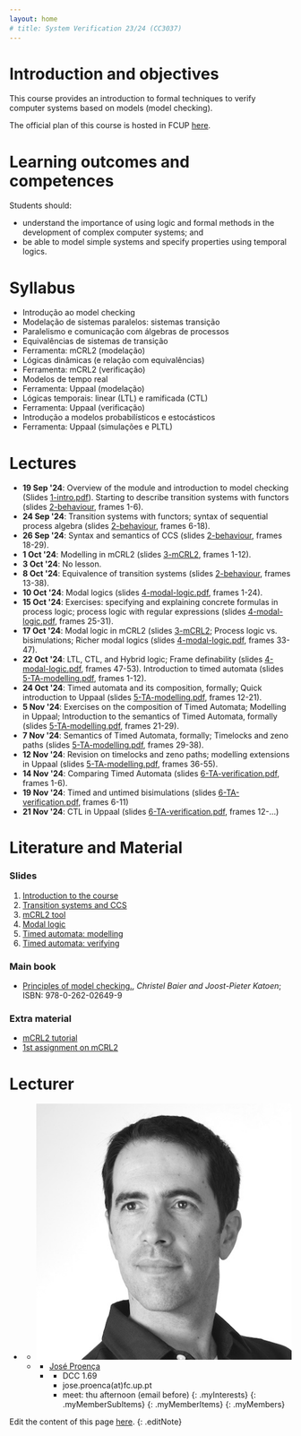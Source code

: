```yaml
---
layout: home
# title: System Verification 23/24 (CC3037)
---
```



<h1>Introduction and objectives </h1>

This course provides an introduction to formal techniques to verify computer systems based on models (model checking).


The official plan of this course is hosted in FCUP [here](https://sigarra.up.pt/fcup/pt/ucurr_geral.ficha_uc_view?pv_ocorrencia_id=548134).

# Learning outcomes and competences

Students should:

 - understand the importance of using logic and formal methods in the development of complex computer systems; and
 - be able to model simple systems and specify properties using temporal logics.


# Syllabus

- Introdução ao model checking
- Modelação de sistemas paralelos: sistemas transição
- Paralelismo e comunicação com álgebras de processos
- Equivalências de sistemas de transição
- Ferramenta: mCRL2 (modelação)
- Lógicas dinâmicas (e relação com equivalências)
- Ferramenta: mCRL2 (verificação)
- Modelos de tempo real
- Ferramenta: Uppaal (modelação)
- Lógicas temporais: linear (LTL) e ramificada (CTL)
- Ferramenta: Uppaal (verificação)
- Introdução a modelos probabilísticos e estocásticos
- Ferramenta: Uppaal (simulações e PLTL)

# Lectures

- __19 Sep '24__: Overview of the module and introduction to model checking (Slides [1-intro.pdf](slides/1-intro.pdf)). Starting to describe transition systems with functors (slides [2-behaviour](slides/2-behaviour.pdf), frames 1-6).
- __24 Sep '24__: Transition systems with functors; syntax of sequential process algebra (slides [2-behaviour](slides/2-behaviour.pdf), frames 6-18).
- __26 Sep '24__: Syntax and semantics of CCS (slides [2-behaviour](slides/2-behaviour.pdf), frames 18-29).
-  __1 Oct '24__: Modelling in mCRL2 (slides [3-mCRL2](slides/3-mcrl2.pdf), frames 1-12).
-  __3 Oct '24__: No lesson.
- __8 Oct '24__: Equivalence of transition systems (slides [2-behaviour](slides/2-behaviour.pdf), frames 13-38).
- __10 Oct '24__: Modal logics (slides [4-modal-logic.pdf](slides/4-modal-logic.pdf), frames 1-24).
- __15 Oct '24__: Exercises: specifying and explaining concrete formulas in process logic; process logic with regular expressions (slides [4-modal-logic.pdf](slides/4-modal-logic.pdf), frames 25-31).
- __17 Oct '24__: Modal logic in mCRL2 (slides [3-mCRL2](slides/3-mcrl2.pdf); Process logic vs. bisimulations; Richer modal logics (slides [4-modal-logic.pdf](slides/4-modal-logic.pdf), frames 33-47).
- __22 Oct '24__: LTL, CTL, and Hybrid logic; Frame definability (slides [4-modal-logic.pdf](slides/4-modal-logic.pdf), frames 47-53). Introduction to timed automata (slides [5-TA-modelling.pdf](slides/5-TA-modelling.pdf), frames 1-12).
- __24 Oct '24__: Timed automata and its composition, formally; Quick introduction to Uppaal (slides [5-TA-modelling.pdf](slides/5-TA-modelling.pdf), frames 12-21).
- __5 Nov '24__: Exercises on the composition of Timed Automata; Modelling in Uppaal; Introduction to the semantics of Timed Automata, formally (slides [5-TA-modelling.pdf](slides/5-TA-modelling.pdf), frames 21-29).
- __7 Nov '24__: Semantics of Timed Automata, formally; Timelocks and zeno paths (slides [5-TA-modelling.pdf](slides/5-TA-modelling.pdf), frames 29-38).
- __12 Nov '24__: Revision on timelocks and zeno paths; modelling extensions in Uppaal (slides [5-TA-modelling.pdf](slides/5-TA-modelling.pdf), frames 36-55).
- __14 Nov '24__: Comparing Timed Automata (slides [6-TA-verification.pdf](slides/6-TA-verification.pdf), frames 1-6).
- __19 Nov '24__: Timed and untimed bisimulations (slides [6-TA-verification.pdf](slides/6-TA-verification.pdf), frames 6-11)
- __21 Nov '24__: CTL in Uppaal (slides [6-TA-verification.pdf](slides/6-TA-verification.pdf), frames 12-...)



<!--
- __29 Sep 24__: XYZ ([2-xyz.pdf - pages 13-36](slides/2-xyz.pdf)).
 -->


# Literature and Material

### Slides

1. [Introduction to the course](slides/1-intro.pdf)
2. [Transition systems and CCS](slides/2-behaviour.pdf)
3. [mCRL2 tool](slides/3-mcrl2.pdf)
4. [Modal logic](slides/4-modal-logic.pdf)
5. [Timed automata: modelling](slides/5-TA-modelling.pdf)
5. [Timed automata: verifying](slides/6-TA-verification.pdf)

### Main book

- [Principles of model checking.](http://catalogo.up.pt/F/-?func=find-b&local_base=FCUP&find_code=SYS&request=000288620), _Christel Baier and Joost-Pieter Katoen_; ISBN: 978-0-262-02649-9


### Extra material

- [mCRL2 tutorial](exercises/adventurers/adventurers-tutorial-mcrl2.zip)
- [1st assignment on mCRL2](exercises/mcrl2-assignment.pdf)

<!-- 
### Complementary Bibliography

- [The algorithm design manual;](https://www.algorist.com) _Skiena Steven S._;  ISBN: 978-1-84800-069-8
 -->

<!-- 
# Teaching methods and learning activities

Lectures; intermediate test and final test, or final exam.

The lectures mix the presentation of new material (introducing concepts, main algorithms and some results) with interactive discussion of their application when solving real problems.

The homework focus is on practical application of algorithmic concepts, consolidating the learned material. 

The final exam and intermediate tests (closed book), globally evaluates the knowledge acquired by the students.

# Evaluation Type

Distributed evaluation with final exam.

### Assessment Components

|designation | Weight (%)|
|------------|-----------|
|Exam |70,00|
|Test | 30,00|


### Amount of time allocated to each course unit

|designation | Time (hours)|
|------------|-------------|
|Home study | 120,00|
|Attendance time | 42,00|
|**Total:** | 162,00|


# Eligibility for exams

All students will be admitted to the exam.


# Calculation formula of final grade

 - __(IT)__ intermediate mid-term test: 30% (done during a lesson, required >=5.5)

 - __(FT)__ final test: 70% (done during the normal exam period, required >=5.5)
 
 - __(ER)__ final exam: 100% (done during "recurso" period, required >=9.5)



1st ("Normal") classification: C = IT*0.3+ FT*0.7 >= 9.5

2nd ("Recurso") classification: C = ER >= 9.5

 -->
<!--
# Classification improvement

By final exam.
-->
   

<!-- # Contact

The day and time for _appointments_ is Friday afternoon ([José Proença](https://jose.proenca.org)). Please
email me the day before if you wish to meet. If you prefer you
can also just send an email with your questions to [José Proença](mailto:jose.proenca@fc.up.pt), or we can try to book an online meeting.
 -->
<!-- https://fm-dcc.github.io/pc2324/ -->


# Lecturer

  - 
    + ![José Proença's photo](assets/img/photos/jp.jpg)
    + <a></a>
      * [José Proença](https://jose.proenca.org)
      * <a></a>
        + DCC 1.69
        + jose.proenca<span>(at)</span>fc.up.pt
        + meet: thu afternoon (email before)
        {: .myInterests}
      {: .myMemberSubItems}
    {: .myMemberItems}
  {: .myMembers}


   


Edit the content of this page [here](https://github.com/FM-DCC/sv2425/blob/main/index.md).
{: .editNote}
